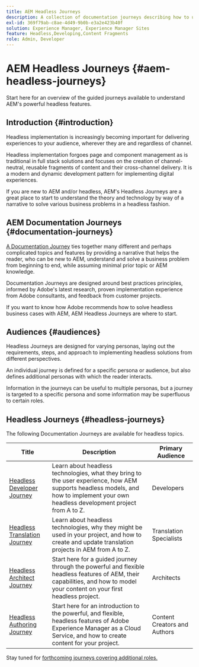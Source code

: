 ```yaml
---
title: AEM Headless Journeys
description: A collection of documentation journeys describing how to use Adobe Experience Manager as a Headless CMS.
exl-id: 369f79ab-c8ae-4d49-9b0b-e3a2e423b40f
solution: Experience Manager, Experience Manager Sites
feature: Headless,Developing,Content Fragments
role: Admin, Developer
---
```

# AEM Headless Journeys {#aem-headless-journeys}

Start here for an overview of the guided journeys available to understand AEM's powerful headless features.

## Introduction {#introduction}

Headless implementation is increasingly becoming important for delivering experiences to your audience, wherever they are and regardless of channel.

Headless implementation forgoes page and component management as is traditional in full stack solutions and focuses on the creation of channel-neutral, reusable fragments of content and their cross-channel delivery. It is a modern and dynamic development pattern for implementing digital experiences.

If you are new to AEM and/or headless, AEM's Headless Journeys are a great place to start to understand the theory and technology by way of a narrative to solve various business problems in a headless fashion.

## AEM Documentation Journeys {#documentation-journeys}

[A Documentation Journey](/help/journey-documentation/home.md) ties together many different and perhaps complicated topics and features by providing a narrative that helps the reader, who can be new to AEM, understand and solve a business problem from beginning to end, while assuming minimal prior topic or AEM knowledge.

Documentation Journeys are designed around best practices principles, informed by Adobe's latest research, proven implementation experience from Adobe consultants, and feedback from customer projects.

If you want to know how Adobe recommends how to solve headless business cases with AEM, AEM Headless Journeys are where to start.

## Audiences {#audiences}

Headless Journeys are designed for varying personas, laying out the requirements, steps, and approach to implementing headless solutions from different perspectives.

An individual journey is defined for a specific persona or audience, but also defines additional personas with which the reader interacts.

Information in the journeys can be useful to multiple personas, but a journey is targeted to a specific persona and some information may be superfluous to certain roles.

## Headless Journeys {#headless-journeys}

The following Documentation Journeys are available for headless topics.

|Title|Description|Primary Audience|
|---|---|---|
|[Headless Developer Journey](/help/journey-headless/developer/overview.md)|Learn about headless technologies, what they bring to the user experience, how AEM supports headless models, and how to implement your own headless development project from A to Z.|Developers|
|[Headless Translation Journey](/help/journey-headless/translation/overview.md)|Learn about headless technologies, why they might be used in your project, and how to create and update translation projects in AEM from A to Z.|Translation Specialists|
|[Headless Architect Journey](/help/journey-headless/architect/overview.md)|Start here for a guided journey through the powerful and flexible headless features of AEM, their capabilities, and how to model your content on your first headless project.|Architects|
|[Headless Authoring Journey](/help/journey-headless/author/overview.md)|Start here for an introduction to the powerful, and flexible, headless features of Adobe Experience Manager as a Cloud Service, and how to create content for your project.|Content Creators and Authors|

Stay tuned for [forthcoming journeys covering additional roles.](/help/journey-documentation/home.md#journeys)
